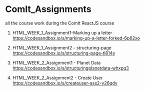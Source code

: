 # ComIt_Assignments
all the course work during the ComIt ReactJS course

1) HTML_WEEK_1_Assignment1-Marking up a letter
https://codesandbox.io/s/marking-up-a-letter-forked-6p62xo

2) HTML_WEEK_1_Assignment2 - structuring-page
https://codesandbox.io/s/structuring-page-tl814y

3) HTML_WEEK_2_Assignment1 - Planet Data
https://codesandbox.io/s/structuringplanetdata-whxpq3

4) HTML_WEEK_2_Assignment2 - Create User
https://codesandbox.io/s/createuser-ass2-v26qdv
